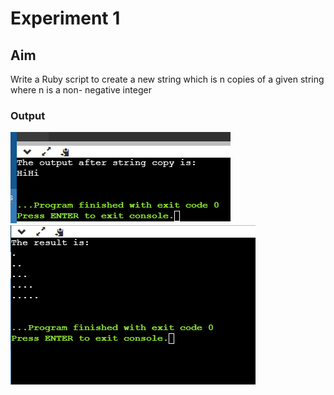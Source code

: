 # Experiment 1
## Aim
Write a Ruby script to create a new string which is n copies of a given string where n is a non- negative integer

### Output

![output](exp1.png)
![output](exp_1a.png)


